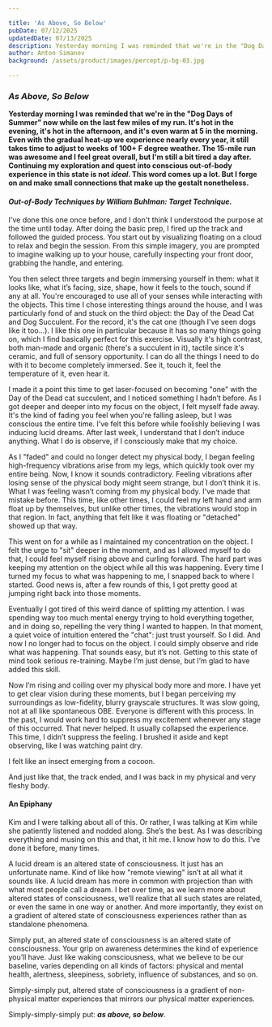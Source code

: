```yaml
---

title: 'As Above, So Below'
pubDate: 07/12/2025
updatedDate: 07/13/2025
description: Yesterday morning I was reminded that we're in the "Dog Days of Summer" now while on the last few miles of my run. It's hot in the evening, it's hot in the afternoon, and it's even warm at 5 in the morning. Even with the gradual heat-up we experience nearly every year, it still takes time to adjust to weeks of 100+ F degree weather. The 15-mile run was awesome and I feel great overall, but I'm still a bit tired a day after. Continuing my exploration and quest into conscious out-of-body experience in this state is not *ideal*. This word comes up a lot. But I forge on and make small connections that make up the gestalt nonetheless.
author: Anton Simanov
background: /assets/product/images/percept/p-bg-03.jpg

---
```


### *As Above, So Below*

**Yesterday morning I was reminded that we're in the "Dog Days of Summer" now while on the last few miles of my run. It's hot in the evening, it's hot in the afternoon, and it's even warm at 5 in the morning. Even with the gradual heat-up we experience nearly every year, it still takes time to adjust to weeks of 100+ F degree weather. The 15-mile run was awesome and I feel great overall, but I'm still a bit tired a day after. Continuing my exploration and quest into conscious out-of-body experience in this state is not *ideal*. This word comes up a lot. But I forge on and make small connections that make up the gestalt nonetheless.**

#### *Out-of-Body Techniques by William Buhlman: Target Technique.*

I've done this one once before, and I don't think I understood the purpose at the time until today. After doing the basic prep, I fired up the track and followed the guided process. You start out by visualizing floating on a cloud to relax and begin the session. From this simple imagery, you are prompted to imagine walking up to your house, carefully inspecting your front door, grabbing the handle, and entering.

You then select three targets and begin immersing yourself in them: what it looks like, what it’s facing, size, shape, how it feels to the touch, sound if any at all. You're encouraged to use all of your senses while interacting with the objects. This time I chose interesting things around the house, and I was particularly fond of and stuck on the third object: the Day of the Dead Cat and Dog Succulent. For the record, it's the cat one (though I've seen dogs like it too...). I like this one in particular because it has so many things going on, which I find basically perfect for this exercise. Visually it's high contrast, both man-made and organic (there's a succulent in it), tactile since it's ceramic, and full of sensory opportunity. I can do all the things I need to do with it to become completely immersed. See it, touch it, feel the temperature of it, even hear it.

I made it a point this time to get laser-focused on becoming "one" with the Day of the Dead cat succulent, and I noticed something I hadn’t before. As I got deeper and deeper into my focus on the object, I felt myself fade away. It's the kind of fading you feel when you're falling asleep, but I was conscious the entire time. I’ve felt this before while foolishly believing I was inducing lucid dreams. After last week, I understand that I don’t induce anything. What I do is observe, if I consciously make that my choice.

As I "faded" and could no longer detect my physical body, I began feeling high-frequency vibrations arise from my legs, which quickly took over my entire being. Now, I know it sounds contradictory. Feeling vibrations after losing sense of the physical body might seem strange, but I don’t think it is. What I was feeling wasn’t coming from my physical body. I've made that mistake before. This time, like other times, I could feel my left hand and arm float up by themselves, but unlike other times, the vibrations would stop in that region. In fact, anything that felt like it was floating or "detached" showed up that way.

This went on for a while as I maintained my concentration on the object. I felt the urge to "sit" deeper in the moment, and as I allowed myself to do that, I could feel myself rising above and curling forward. The hard part was keeping my attention on the object while all this was happening. Every time I turned my focus to what was happening to me, I snapped back to where I started. Good news is, after a few rounds of this, I got pretty good at jumping right back into those moments.

Eventually I got tired of this weird dance of splitting my attention. I was spending way too much mental energy trying to hold everything together, and in doing so, repelling the very thing I wanted to happen. In that moment, a quiet voice of intuition entered the "chat": just trust yourself. So I did. And now I no longer had to focus on the object. I could simply observe and ride what was happening. That sounds easy, but it’s not. Getting to this state of mind took serious re-training. Maybe I’m just dense, but I’m glad to have added this skill.

Now I’m rising and coiling over my physical body more and more. I have yet to get clear vision during these moments, but I began perceiving my surroundings as low-fidelity, blurry grayscale structures. It was slow going, not at all like spontaneous OBE. Everyone is different with this process. In the past, I would work hard to suppress my excitement whenever any stage of this occurred. That never helped. It usually collapsed the experience. This time, I didn’t suppress the feeling. I brushed it aside and kept observing, like I was watching paint dry.

I felt like an insect emerging from a cocoon.

And just like that, the track ended, and I was back in my physical and very fleshy body.

#### An Epiphany

Kim and I were talking about all of this. Or rather, I was talking at Kim while she patiently listened and nodded along. She’s the best. As I was describing everything and musing on this and that, it hit me. I know how to do this. I’ve done it before, many times.

A lucid dream is an altered state of consciousness. It just has an unfortunate name. Kind of like how "remote viewing" isn’t at all what it sounds like. A lucid dream has more in common with projection than with what most people call a dream. I bet over time, as we learn more about altered states of consciousness, we’ll realize that all such states are related, or even the same in one way or another. And more importantly, they exist on a gradient of altered state of consciousness experiences rather than as standalone phenomena.

Simply put, an altered state of consciousness is an altered state of consciousness. Your grip on awareness determines the kind of experience you’ll have. Just like waking consciousness, what we believe to be our baseline, varies depending on all kinds of factors: physical and mental health, alertness, sleepiness, sobriety, influence of substances, and so on.

Simply-simply put, altered state of consciousness is a gradient of non-physical matter experiences that mirrors our physical matter experiences.

Simply-simply-simply put: ***as above, so below***.